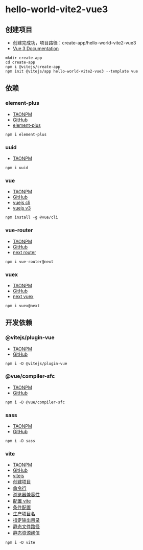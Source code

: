 # hello-world-vite2-vue3
 
## 创建项目
- 创建完成功，项目路径：create-app/hello-world-vite2-vue3
- [Vue 3 Documentation](https://v3.vuejs.org)
~~~
mkdir create-app
cd create-app
npm i @vitejs/create-app
npm init @vitejs/app hello-world-vite2-vue3 --template vue
~~~

## 依赖

### element-plus
- [TAONPM](https://developer.aliyun.com/mirror/npm/package/element-plus)
- [GitHub](https://github.com/element-plus/element-plus)
- [element-plus](https://element-plus.gitee.io)
~~~
npm i element-plus
~~~

### uuid
- [TAONPM](https://developer.aliyun.com/mirror/npm/package/uuid)
~~~
npm i uuid
~~~

### vue
- [TAONPM](https://developer.aliyun.com/mirror/npm/package/vue)
- [GitHub](https://github.com/vuejs/vue-next)
- [vuejs cli](https://cli.vuejs.org)
- [vuejs v3](https://v3.vuejs.org)
~~~
npm install -g @vue/cli
~~~

### vue-router
- [TAONPM](https://developer.aliyun.com/mirror/npm/package/vue-router)
- [GitHub](https://github.com/vuejs/vue-router-next)
- [next router](https://next.router.vuejs.org)
~~~
npm i vue-router@next
~~~

### vuex
- [TAONPM](https://developer.aliyun.com/mirror/npm/package/vuex)
- [GitHub](https://github.com/vuejs/vuex)
- [next vuex](https://next.vuex.vuejs.org)
~~~
npm i vuex@next
~~~

## 开发依赖

### @vitejs/plugin-vue
- [TAONPM](https://developer.aliyun.com/mirror/npm/package/@vitejs/plugin-vue)
- [GitHub](https://github.com/vitejs/vite/tree/main/packages/plugin-vue)
~~~
npm i -D @vitejs/plugin-vue
~~~

### @vue/compiler-sfc
- [TAONPM](https://developer.aliyun.com/mirror/npm/package/@vue/compiler-sfc)
- [GitHub](https://github.com/vuejs/vue-next/tree/master/packages/compiler-sfc)
~~~
npm i -D @vue/compiler-sfc
~~~

### sass
- [TAONPM](https://developer.aliyun.com/mirror/npm/package/sass)
- [GitHub](https://github.com/sass/dart-sass)
~~~
npm i -D sass
~~~

### vite
- [TAONPM](https://developer.aliyun.com/mirror/npm/package/vite)
- [GitHub](https://github.com/vitejs/vite)
- [vitejs](https://vitejs.dev)
- [创建项目](https://vitejs.dev/guide/#scaffolding-your-first-vite-project)
- [命令行](https://vitejs.dev/guide/#command-line-interface)
- [浏览器兼容性](https://vitejs.dev/guide/build.html#browser-compatibility)
- [配置 vite](https://vitejs.dev/config/#configuring-vite)
- [条件配置](https://vitejs.dev/config/#conditional-config)
- [生产项目名](https://vitejs.dev/config/#build-base)
- [指定输出目录](https://vitejs.dev/config/#build-outdir)
- [静态文件路径](https://vitejs.dev/config/#build-assetsdir)
- [静态资源阈值](https://vitejs.dev/config/#build-assetsinlinelimit)
~~~
npm i -D vite
~~~
